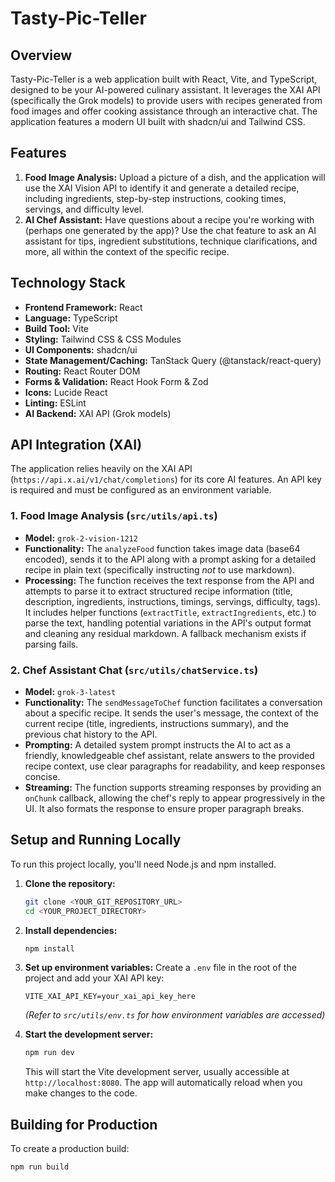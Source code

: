 # Tasty-Pic-Teller

## Overview

Tasty-Pic-Teller is a web application built with React, Vite, and TypeScript, designed to be your AI-powered culinary assistant. It leverages the XAI API (specifically the Grok models) to provide users with recipes generated from food images and offer cooking assistance through an interactive chat. The application features a modern UI built with shadcn/ui and Tailwind CSS.

## Features

1.  **Food Image Analysis:** Upload a picture of a dish, and the application will use the XAI Vision API to identify it and generate a detailed recipe, including ingredients, step-by-step instructions, cooking times, servings, and difficulty level.
2.  **AI Chef Assistant:** Have questions about a recipe you're working with (perhaps one generated by the app)? Use the chat feature to ask an AI assistant for tips, ingredient substitutions, technique clarifications, and more, all within the context of the specific recipe.

## Technology Stack

* **Frontend Framework:** React
* **Language:** TypeScript
* **Build Tool:** Vite
* **Styling:** Tailwind CSS & CSS Modules
* **UI Components:** shadcn/ui
* **State Management/Caching:** TanStack Query (@tanstack/react-query)
* **Routing:** React Router DOM
* **Forms & Validation:** React Hook Form & Zod
* **Icons:** Lucide React
* **Linting:** ESLint
* **AI Backend:** XAI API (Grok models)

## API Integration (XAI)

The application relies heavily on the XAI API (`https://api.x.ai/v1/chat/completions`) for its core AI features. An API key is required and must be configured as an environment variable.

### 1. Food Image Analysis (`src/utils/api.ts`)

* **Model:** `grok-2-vision-1212`
* **Functionality:** The `analyzeFood` function takes image data (base64 encoded), sends it to the API along with a prompt asking for a detailed recipe in plain text (specifically instructing *not* to use markdown).
* **Processing:** The function receives the text response from the API and attempts to parse it to extract structured recipe information (title, description, ingredients, instructions, timings, servings, difficulty, tags). It includes helper functions (`extractTitle`, `extractIngredients`, etc.) to parse the text, handling potential variations in the API's output format and cleaning any residual markdown. A fallback mechanism exists if parsing fails.

### 2. Chef Assistant Chat (`src/utils/chatService.ts`)

* **Model:** `grok-3-latest`
* **Functionality:** The `sendMessageToChef` function facilitates a conversation about a specific recipe. It sends the user's message, the context of the current recipe (title, ingredients, instructions summary), and the previous chat history to the API.
* **Prompting:** A detailed system prompt instructs the AI to act as a friendly, knowledgeable chef assistant, relate answers to the provided recipe context, use clear paragraphs for readability, and keep responses concise.
* **Streaming:** The function supports streaming responses by providing an `onChunk` callback, allowing the chef's reply to appear progressively in the UI. It also formats the response to ensure proper paragraph breaks.



## Setup and Running Locally

To run this project locally, you'll need Node.js and npm installed.

1.  **Clone the repository:**
    ```bash
    git clone <YOUR_GIT_REPOSITORY_URL>
    cd <YOUR_PROJECT_DIRECTORY>
    ```
2.  **Install dependencies:**
    ```bash
    npm install
    ```
3.  **Set up environment variables:**
    Create a `.env` file in the root of the project and add your XAI API key:
    ```env
    VITE_XAI_API_KEY=your_xai_api_key_here
    ```
    *(Refer to `src/utils/env.ts` for how environment variables are accessed)*

4.  **Start the development server:**
    ```bash
    npm run dev
    ```
    This will start the Vite development server, usually accessible at `http://localhost:8080`. The app will automatically reload when you make changes to the code.

## Building for Production

To create a production build:

```bash
npm run build